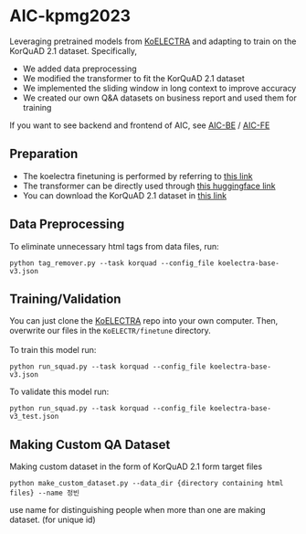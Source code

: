 # AIC-kpmg2023

Leveraging pretrained models from [KoELECTRA](https://github.com/monologg/KoELECTRA/tree/master/pretrain) and adapting to train on the KorQuAD 2.1 dataset. Specifically,
- We added data preprocessing
- We modified the transformer to fit the KorQuAD 2.1 dataset
- We implemented the sliding window in long context to improve accuracy
- We created our own Q&A datasets on business report and used them for training

If you want to see backend and frontend of AIC, see [AIC-BE](https://github.com/devch1013/KPMG_AIC_backend) / [AIC-FE](https://github.com/younghanstark/2023_kpmg_aic_frontend)

## Preparation
- The koelectra finetuning is performed by referring to [this link](https://github.com/monologg/KoELECTRA)
- The transformer can be directly used through [this huggingface link](https://github.com/huggingface/transformers)
- You can download the KorQuAD 2.1 dataset in [this link](https://korquad.github.io/)

## Data Preprocessing
To eliminate unnecessary html tags from data files, run:
```
python tag_remover.py --task korquad --config_file koelectra-base-v3.json
```
## Training/Validation
You can just clone the [KoELECTRA](https://github.com/monologg/KoELECTRA) repo into your own computer. Then, overwrite our files in the `KoELECTR/finetune` directory.
<br><br>
To train this model run:
```
python run_squad.py --task korquad --config_file koelectra-base-v3.json
```
To validate this model run:
```
python run_squad.py --task korquad --config_file koelectra-base-v3_test.json
```
## Making Custom QA Dataset
Making custom dataset in the form of KorQuAD 2.1 form target files
```
python make_custom_dataset.py --data_dir {directory containing html files} --name 정빈
```
use name for distinguishing people when more than one are making dataset. (for unique id)
